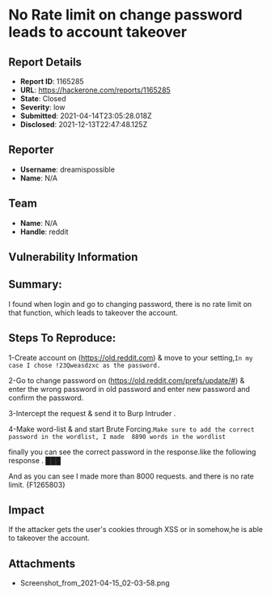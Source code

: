 # No Rate limit on change password leads to account takeover

## Report Details
- **Report ID**: 1165285
- **URL**: https://hackerone.com/reports/1165285
- **State**: Closed
- **Severity**: low
- **Submitted**: 2021-04-14T23:05:28.018Z
- **Disclosed**: 2021-12-13T22:47:48.125Z

## Reporter
- **Username**: dreamispossible
- **Name**: N/A

## Team
- **Name**: N/A
- **Handle**: reddit

## Vulnerability Information
## Summary:
I found when login and go to changing password, there is no rate limit on that function, which leads to takeover the account.

## Steps To Reproduce:

1-Create account on (https://old.reddit.com) & move to your setting,```In my case I chose !23Qweasdzxc as the password.```

2-Go to change password on (https://old.reddit.com/prefs/update/#) & enter the wrong password in old password   and enter new password and confirm the password.


3-Intercept the request & send it to Burp Intruder .

4-Make word-list & and start Brute Forcing.```Make sure to add the correct password in the wordlist, I made  8890 words in the wordlist```

finally you can see the correct password in the response.like the following response .
███


And as you can see I made more than 8000 requests.
and there is no rate limit.
{F1265803}

## Impact

If the attacker gets the user's cookies  through XSS or in somehow,he is able to takeover the account.

## Attachments
- Screenshot_from_2021-04-15_02-03-58.png
